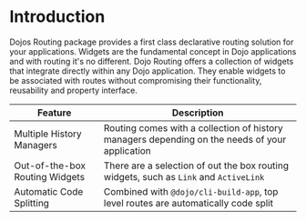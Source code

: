 # Introduction

Dojos Routing package provides a first class declarative routing solution for your applications. Widgets are the fundamental concept in Dojo applications and with routing it's no different. Dojo Routing offers a collection of widgets that integrate directly within any Dojo application. They enable widgets to be associated with routes without compromising their functionality, reusability and property interface.

Feature | Description
--- | ---
Multiple History Managers | Routing comes with a collection of history managers depending on the needs of your application
Out-of-the-box Routing Widgets | There are a selection of out the box routing widgets, such as `Link` and `ActiveLink`
Automatic Code Splitting | Combined with `@dojo/cli-build-app`, top level routes are automatically code split



